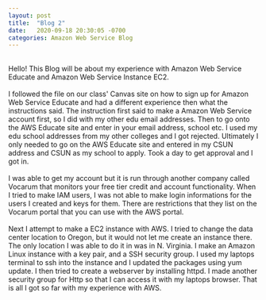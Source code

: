 ```yaml
---
layout: post
title:  "Blog 2"
date:   2020-09-18 20:30:05 -0700
categories: Amazon Web Service Blog
---
```

<br />
Hello! This Blog will be about my experience with Amazon Web Service Educate and Amazon Web Service Instance EC2.
<br />
<br />
I followed the file on our class' Canvas site on how to sign up for Amazon Web Service Educate and had a different experience then what the instructions said. The instruction first said to make a Amazon Web Service account first, so I did with my other edu email addresses. Then to go onto the AWS Educate site and enter in your email address, school etc. I used my edu school addresses from my other colleges and I got rejected. Ultimately I only needed to go on the AWS Educate site and entered in my CSUN address and CSUN as my school to apply. Took a day to get approval and I got in.
<br />
<br />
I was able to get my account but it is run through another company called Vocarum that monitors your free tier credit and account functionality. When I tried to make IAM users, I was not able to make login informations for the users I created and keys for them. There are restrictions that they list on the Vocarum portal that you can use with the AWS portal.
<br />
<br />
Next I attempt to make a EC2 instance with AWS. I tried to change the data center location to Oregon, but it would not let me create an instance there. The only location I was able to do it in was in N. Virginia. I make an Amazon Linux instance with a key pair, and a SSH security group. I used my laptops terminal to ssh into the instance and I updated the packages using yum update. I then tried to create a webserver by installing httpd. I made another security group for Http so that I can access it with my laptops browser. That is all I got so far with my experience with AWS.

